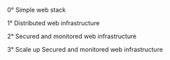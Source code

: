 0° Simple web stack

1° Distributed web infrastructure

2° Secured and monitored web infrastructure

3° Scale up Secured and monitored web infrastructure

